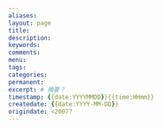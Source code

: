 ```yaml
---
aliases:
layout: page
title:
description:
keywords:
comments:
menu:
tags: 
categories:
permanent: 
excerpt: # 摘要？
timestamp: {{date:YYYYMMDD}}{{time:HHmm}}
createdate: {{date:YYYY-MM-DD}}
origindate: <2007?
---
```




